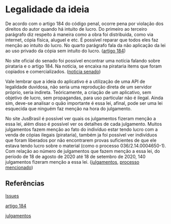 # Legalidade da ideia

De acordo com o artigo 184 do código penal, ocorre pena por violação dos direitos do autor quando há intuito de lucro. Do primeiro ao terceiro parágrafo diz respeito á maneira como a obra foi distribuida, como via internet, cópia física, aluguel e etc. É possível reparar que todos eles faz menção ao intuito do lucro. No quarto parágrafo fala da não aplicação da lei ao uso privado da cópia sem intuíto do lucro. ([artigo 184](http://www.planalto.gov.br/ccivil_03/LEIS/2003/L10.695.htm))

No site oficial do senado foi possível encontrar uma notícia falando sobre pirataria e o artigo 184. Na notícia, se encaixa na pirataria items que foram copiados e comercializados. ([noticia senado](http://www.senado.gov.br/noticias/jornal/cidadania/pirataria/not002.htm))

Vale lembrar que a ideia do aplicativo é a utilização de uma API de legalidade duvidosa, não seria uma reprodução direta de um servidor próprio, seria indireta. Teóricamente, a criação de um aplicativo, sem objetivo de lucro, sem propagandas, para uso particular não é ilegal. Ainda sim, deve-se analisar o quão importante é essa lei, afinal, pode ser uma lei esquecida que ninguém faz menção na hora do julgamento.

No site JusBrasil é possível ver quais os julgamentos fizeram menção a essa lei, além disso é possível ver os detalhes de cada julgamento. Muitos julgamentos fazem menção ao fato do indivíduo estar tendo lucro com a venda de cópias ilegais (pirataria), também ja foi possível ver indivíduos que foram liberados por não encontrarem provas suficientes de que ele estava tendo lucro sobre o material (como o processo 036/2.14.0004650-1). Com relação ao número de julgamentos que fazem menção a essa lei, do período de 18 de agosto de 2020 até 18 de setembro de 2020, 140 julgamentos fizeram menção a essa lei. ([julgamentos](https://www.jusbrasil.com.br/topicos/10615003), [processo mencionado](https://www.conjur.com.br/dl/sentenca-condenatoria-modificada-vara.pdf))



## Referências
[Issues](https://github.com/wykke/tcc/issues/6)

[artigo 184](http://www.planalto.gov.br/ccivil_03/LEIS/2003/L10.695.htm)

[julgamentos](https://www.jusbrasil.com.br/topicos/10615003)